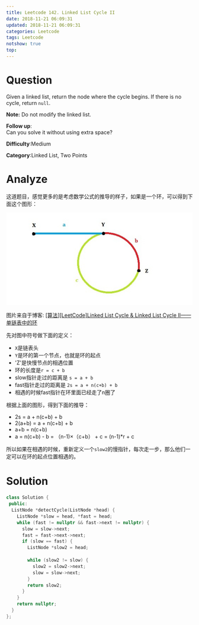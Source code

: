 ```yaml
---
title: Leetcode 142. Linked List Cycle II
date: 2018-11-21 06:09:31
updated: 2018-11-21 06:09:31
categories: Leetcode
tags: Leetcode
notshow: true
top:
---
```


# Question

Given a linked list, return the node where the cycle begins. If there is no cycle, return  `null`.

**Note:**  Do not modify the linked list.

**Follow up**:  
Can you solve it without using extra space?

**Difficulty**:Medium

**Category**:Linked List, Two Points

<!-- more -->

# Analyze

这道题目，感觉更多的是考虑数学公式的推导的样子，如果是一个环，可以得到下面这个图形：

![](/images/in-post/2018-11-21-Leetcode-142-Linked-List-Cycle-II/2018-11-21-16-54-49.png)

图片来自于博客: [[算法][LeetCode]Linked List Cycle & Linked List Cycle II——单链表中的环](http://www.cnblogs.com/hiddenfox/p/3408931.html)

先对图中符号做下面的定义：
- `X`是链表头
- `Y`是环的第一个节点，也就是环的起点
- 'Z'是快慢节点的相遇位置
- 环的长度是`r = c + b`
- slow指针走过的距离是 `s = a + b`
- fast指针走过的距离是 `2s = a + n(c+b) + b`
- 相遇的时候fast指针在环里面已经走了n圈了

根据上面的图形，得到下面的推导：

- 2s = a + n(c+b) + b
- 2(a+b) = a + n(c+b) + b
- a+b = n(c+b)
- a = n(c+b) - b = （n-1)×（c+b） + c = (n-1)*r + c

所以如果在相遇的时候，重新定义一个`slow2`的慢指针，每次走一步，那么他们一定可以在环的起点位置相遇的。

# Solution

```cpp
class Solution {
 public:
  ListNode *detectCycle(ListNode *head) {
    ListNode *slow = head, *fast = head;
    while (fast != nullptr && fast->next != nullptr) {
      slow = slow->next;
      fast = fast->next->next;
      if (slow == fast) {
        ListNode *slow2 = head;

        while (slow2 != slow) {
          slow2 = slow2->next;
          slow = slow->next;
        }
        return slow2;
      }
    }
    return nullptr;
  }
};
```

<!-- TODO:完成一篇关于环的总结的文章 -->
